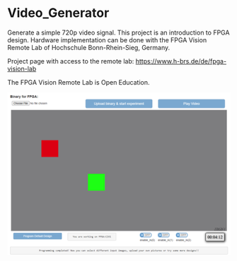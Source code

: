 # Video_Generator

Generate a simple 720p video signal.
This project is an introduction to FPGA design.
Hardware implementation can be done with the FPGA Vision Remote Lab of Hochschule Bonn-Rhein-Sieg, Germany.

Project page with access to the remote lab:
https://www.h-brs.de/de/fpga-vision-lab

The FPGA Vision Remote Lab is Open Education.

![alt text](https://github.com/Marco-Winzker/Video_Generator/blob/main/Video_Generator_Remote-Lab.png)
